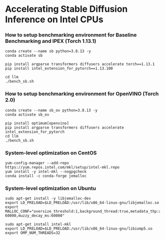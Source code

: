 # Accelerating Stable Diffusion Inference on Intel CPUs

### How to setup benchmarking environment for Baseline Benchmarking and IPEX (Torch 1.13.1)

```
conda create --name sb python=3.8.13 -y
conda activate sb

pip install argparse transformers diffusers accelerate torch==1.13.1
pip install intel_extension_for_pytorch==1.13.100

cd llm
./bench_sb.sh
```

### How to setup benchmarking environment for OpenVINO (Torch 2.0)

```
conda create --name sb_ov python=3.8.13 -y
conda activate sb_ov

pip install optimum[openvino]
pip install argparse transformers diffusers accelerate intel_extension_for_pytorch
cd llm
./bench_sb.sh
```

### System-level optimization on CentOS

```
yum-config-manager --add-repo https://yum.repos.intel.com/mkl/setup/intel-mkl.repo
yum install -y intel-mkl --nogpgcheck
conda install -c conda-forge jemalloc

```

### System-level optimization on Ubuntu

```
sudo apt-get install -y libjemalloc-dev
export LD_PRELOAD=$LD_PRELOAD:/usr/lib/x86_64-linux-gnu/libjemalloc.so
export MALLOC_CONF="oversize_threshold:1,background_thread:true,metadata_thp:auto,dirty_decay_ms: 60000,muzzy_decay_ms:60000"

sudo apt-get install intel-mkl
export LD_PRELOAD=$LD_PRELOAD:/usr/lib/x86_64-linux-gnu/libiomp5.so
export OMP_NUM_THREADS=32
```
